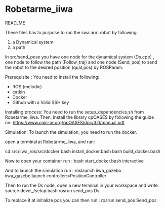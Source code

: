 # Robetarme_iiwa
READ_ME

These files has to purpose to run the iiwa arm robot by following:
1) a Dynamical system
2) a path 

In src/send_pose you have one node for the dynamical system (Ds.cpp) , one node to follow the path (Follow_traj) and one node (Send_pos) to send the robot to the desired position (quat,pos) by ROSParam. 


Prerequisite :
You need to install the following:

- ROS (melodic)
- catkin
- Docker
- Github with a Valid SSH key

Installing process: 
You need to run the setup_dependencies.sh from Robetarme_iiwa.
Then, Install the library qpOASES by following the guide on:  https://www.coin-or.org/qpOASES/doc/3.0/manual.pdf

Simulation:
To launch the simulation, you need to run the docker.

open a terminal at Robetarme_iiwa, and run:

cd src/iiwa_ros/src/docker
bash install_docker.bash
bash build_docker.bash

Now to open your container run :
bash start_docker.bash interactive

And to launch the simulation run :
roslaunch iiwa_gazebo iiwa_gazebo.launch controller:=PositionController

Then to run the Ds node, open a new terminal in your workspace and write:
source devel_/setup.bash
rosrun send_pos Ds

To replace it at initialize pos you can then run :
rosrun send_pos Send_pos
